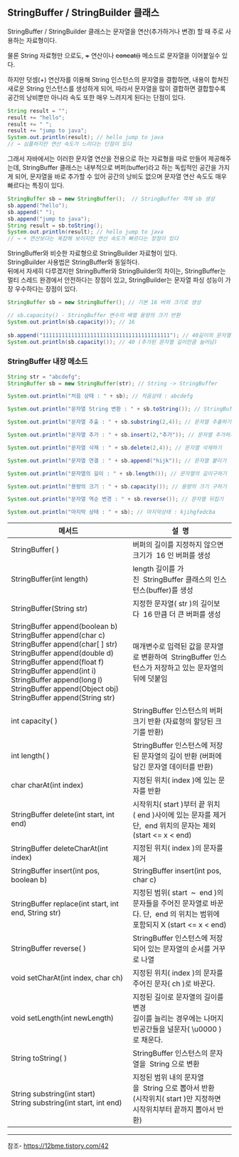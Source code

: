 ## **StringBuffer / StringBuilder 클래스**

StringBuffer / StringBuilder 클래스는 문자열을 연산(추가하거나 변경) 할 때 주로 사용하는 자료형이다.

물론 String 자료형만 으로도, ~~+~~ 연산이나 ~~concat()~~ 메소드로 문자열을 이어붙일수 있다.

하지만 덧셈(+) 연산자를 이용해 String 인스턴스의 문자열을 결합하면, 내용이 합쳐진 새로운 String 인스턴스를 생성하게 되어, 따라서 문자열을 많이 결합하면 결합할수록 공간의 낭비뿐만 아니라 속도 또한 매우 느려지게 된다는 단점이 있다.


```java
String result = "";
result += "hello";
result += " ";
result += "jump to java";
System.out.println(result); // hello jump to java
// → 심플하지만 연산 속도가 느리다는 단점이 있다
```
그래서 자바에서는 이러한 문자열 연산을 전용으로 하는 자료형을 따로 만들어 제공해주는데, StringBuffer 클래스는 내부적으로 버퍼(buffer)라고 하는 독립적인 공간을 가지게 되어, 문자열을 바로 추가할 수 있어 공간의 낭비도 없으며 문자열 연산 속도도 매우 빠르다는 특징이 있다.

```java
StringBuffer sb = new StringBuffer();  // StringBuffer 객체 sb 생성
sb.append("hello");
sb.append(" ");
sb.append("jump to java");
String result = sb.toString();
System.out.println(result); // hello jump to java
// → + 연산보다는 복잡해 보이지만 연산 속도가 빠르다는 장점이 있다
```

StringBuffer와 비슷한 자료형으로 StringBuilder 자료형이 있다.  
StringBuilder 사용법은 StringBuffer와 동일하다.  
뒤에서 자세히 다루겠지만 StringBuffer와 StringBuilder의 차이는, StringBuffer는 멀티 스레드 완경에서 안전하다는 장점이 있고, StringBuilder는 문자열 파싱 성능이 가장 우수하다는 장점이 있다.

```java
StringBuffer sb = new StringBuffer(); // 기본 16 버퍼 크기로 생성

// sb.capacity() - StringBuffer 변수의 배열 용량의 크기 반환
System.out.println(sb.capacity()); // 16 
 
sb.append("1111111111111111111111111111111111111111"); // 40길이의 문자열을 append
System.out.println(sb.capacity()); // 40 (추가된 문자열 길이만큼 늘어남)
```
### **StringBuffer 내장 메소드**
```java
String str = "abcdefg";
StringBuffer sb = new StringBuffer(str); // String -> StringBuffer

System.out.println("처음 상태 : " + sb); // 처음상태 : abcdefg

System.out.println("문자열 String 변환 : " + sb.toString()); // StringBuffer를 String으로 변환하기

System.out.println("문자열 추출 : " + sb.substring(2,4)); // 문자열 추출하기

System.out.println("문자열 추가 : " + sb.insert(2,"추가")); // 문자열 추가하기

System.out.println("문자열 삭제 : " + sb.delete(2,4)); // 문자열 삭제하기

System.out.println("문자열 연결 : " + sb.append("hijk")); // 문자열 붙이기

System.out.println("문자열의 길이 : " + sb.length()); // 문자열의 길이구하기

System.out.println("용량의 크기 : " + sb.capacity()); // 용량의 크기 구하기

System.out.println("문자열 역순 변경 : " + sb.reverse()); // 문자열 뒤집기

System.out.println("마지막 상태 : " + sb); // 마지막상태 : kjihgfedcba
```


|메서드|설  명|
|---|---|
|StringBuffer( )|버퍼의 길이를 지정하지 않으면 크기가  16 인 버퍼를 생성|
|StringBuffer(int length)|length 길이를 가진  StringBuffer 클래스의 인스턴스(buffer)를 생성|
|StringBuffer(String str)|지정한 문자열( str )의 길이보다  16 만큼 더 큰 버퍼를 생성|
|StringBuffer append(boolean b)<br>StringBuffer append(char c)<br>StringBuffer append(char[ ] str) <br>StringBuffer append(double d)<br>StringBuffer append(float f) <br>StringBuffer append(int i) <br>StringBuffer append(long l)<br>StringBuffer append(Object obj)<br>StringBuffer append(String str)| 매개변수로 입력된 값을 문자열로 변환하여  StringBuffer 인스턴스가 저장하고 있는 문자열의 뒤에 덧붙임|
|int capacity( )|StringBuffer 인스턴스의 버퍼크기 반환 (자료형의 할당된 크기를 반환)|
|int length( )|StringBuffer 인스턴스에 저장된 문자열의 길이 반환 (버퍼에 담긴 문자열 데이터를 반환)|
|char charAt(int index)| 지정된 위치( index )에 있는 문자를 반환|
|StringBuffer delete(int start, int end)|시작위치( start )부터 끝 위치( end )사이에 있는 문자를 제거  <br>단,  end 위치의 문자는 제외(start <= x < end)|
|StringBuffer deleteCharAt(int index)|지정된 위치( index )의 문자를 제거|
|StringBuffer insert(int pos, boolean b)  <br>|StringBuffer insert(int pos, char c)  <br>|StringBuffer insert(int pos, char[ ] str)  <br>|StringBuffer insert(int pos, doule d)  <br>|StringBuffer insert(int pos, float f)  <br>|StringBuffer insert(int pos, int i)  <br>|StringBuffer insert(int pos, long l)  <br>|StringBuffer insert(int pos, Object obj)  <br>|StringBuffer insert(int pos, String str)| 두 번째 매개변수로 받은 값을 문자열로 변환하여 지정된 위치( pos )에 추가  <br>( pos 는 0부터 시작)|
|StringBuffer replace(int start, int end, String str)| 지정된 범위( start  ~  end )의 문자들을 주어진 문자열로 바꾼다. 단,  end 의 위치는 범위에 포함되지 X (start <= x < end)|
|StringBuffer reverse( )|StringBuffer 인스턴스에 저장되어 있는 문자열의 순서를 거꾸로 나열|
|void setCharAt(int index, char ch)|지정된 위치( index )의 문자를 주어진 문자( ch )로 바꾼다.|
|void setLength(int newLength)| 지정된 길이로 문자열의 길이를 변경  <br>길이를 늘리는 경우에는 나머지 빈공간들을 널문자( \u0000 )로 채운다.|
|String toString( )| StringBuffer 인스턴스의 문자열을  String 으로 변환|
|String substring(int start)  String substring(int start, int end)| 지정된 범위 내의 문자열을  String 으로 뽑아서 반환  <br>(시작위치( start )만 지정하면 시작위치부터 끝까지 뽑아서 반환)|



---
참조- https://12bme.tistory.com/42